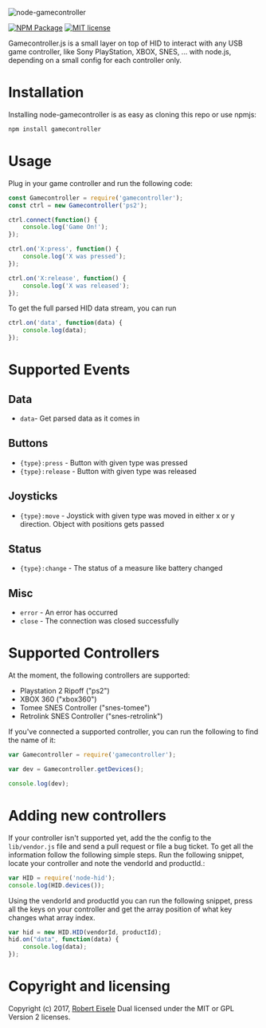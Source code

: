 
![node-gamecontroller](https://github.com/infusion/node-gamecontroller/blob/master/res/logo.png?raw=true "JavaScript Gamecontroller")

[![NPM Package](https://img.shields.io/npm/v/gamecontroller.svg?style=flat)](https://npmjs.org/package/gamecontroller "View this project on npm")
[![MIT license](http://img.shields.io/badge/license-MIT-brightgreen.svg)](http://opensource.org/licenses/MIT)

Gamecontroller.js is a small layer on top of HID to interact with any USB game controller, like Sony PlayStation, XBOX, SNES, ... with node.js, depending on a small config for each controller only.



Installation
===

Installing node-gamecontroller is as easy as cloning this repo or use npmjs:

```bash
npm install gamecontroller
```

Usage
===

Plug in your game controller and run the following code:

```js
const Gamecontroller = require('gamecontroller');
const ctrl = new Gamecontroller('ps2');

ctrl.connect(function() {
    console.log('Game On!');
});

ctrl.on('X:press', function() {
    console.log('X was pressed');
});

ctrl.on('X:release', function() {
    console.log('X was released');
});
```

To get the full parsed HID data stream, you can run

```js
ctrl.on('data', function(data) {
    console.log(data);
});
```

Supported Events
===

Data
---

- `data`- Get parsed data as it comes in

Buttons
---

- `{type}:press` - Button with given type was pressed
- `{type}:release` - Button with given type was released

Joysticks
---

- `{type}:move` - Joystick with given type was moved in either x or y direction. Object with positions gets passed

Status
---

- `{type}:change` - The status of a measure like battery changed

Misc
---

- `error` - An error has occurred
- `close` - The connection was closed successfully


Supported Controllers
===

At the moment, the following controllers are supported:

- Playstation 2 Ripoff ("ps2")
- XBOX 360 ("xbox360")
- Tomee SNES Controller ("snes-tomee")
- Retrolink SNES Controller ("snes-retrolink")

If you've connected a supported controller, you can run the following to find the name of it:

```js
var Gamecontroller = require('gamecontroller');

var dev = Gamecontroller.getDevices();

console.log(dev);
```

Adding new controllers
===

If your controller isn't supported yet, add the the config to the `lib/vendor.js` file and send a pull request or file a bug ticket. To get all the information follow the following simple steps. Run the following snippet, locate your controller and note the vendorId and productId.:

```js
var HID = require('node-hid');
console.log(HID.devices());
```

Using the vendorId and productId you can run the following snippet, press all the keys on your controller and get the array position of what key changes what array index.

```js
var hid = new HID.HID(vendorId, productId);
hid.on("data", function(data) {
    console.log(data);
});
```

Copyright and licensing
===
Copyright (c) 2017, [Robert Eisele](https://www.xarg.org/)
Dual licensed under the MIT or GPL Version 2 licenses.
